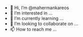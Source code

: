 - 👋 Hi, I’m @mahermankareos
- 👀 I’m interested in ...
- 🌱 I’m currently learning ...
- 💞️ I’m looking to collaborate on ...
- 📫 How to reach me ...

<!---
mahermankareos/mahermankareos is a ✨ special ✨ repository because its `README.md` (this file) appears on your GitHub profile.
You can click the Preview link to take a look at your changes.
--->

